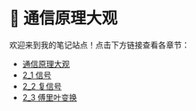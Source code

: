 # 📘 通信原理大观

欢迎来到我的笔记站点！点击下方链接查看各章节：

- [通信原理大观](通信原理大观.md)
- [2_1 信号](2_1信号.md)
- [2_2 复信号](2_2复信号.md)
- [2_3 傅里叶变换](2_3傅里叶变换.md)